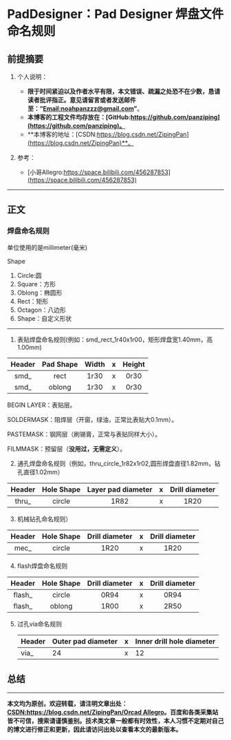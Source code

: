 # PadDesigner：Pad Designer 焊盘文件命名规则

## 前提摘要

1. 个人说明：

   - **限于时间紧迫以及作者水平有限，本文错误、疏漏之处恐不在少数，恳请读者批评指正。意见请留言或者发送邮件至：“[Email:noahpanzzz@gmail.com](noahpanzzz@gmail.com)”**。
   - **本博客的工程文件均存放在：[GitHub:https://github.com/panziping](https://github.com/panziping)。**
   - **本博客的地址：[CSDN:https://blog.csdn.net/ZipingPan](https://blog.csdn.net/ZipingPan)**。
2. 参考：

   - [小哥Allegro:https://space.bilibili.com/456287853](https://space.bilibili.com/456287853)

---

## 正文

### 焊盘命名规则

单位使用的是millimeter(毫米)

Shape

1. Circle:圆
2. Square：方形
3. Oblong：椭圆形
4. Rect：矩形
5. Octagon：八边形
6. Shape：自定义形状

---





1. 表贴焊盘命名规则(例如：smd_rect_1r40x1r00，矩形焊盘宽1.40mm，高1.00mm)

| Header | Pad Shape | Width |  x   | Height |
| :----: | :-------: | :---: | :--: | :----: |
|  smd_  |   rect    | 1r30  |  x   |  0r30  |
|  smd_  |  oblong   | 1r30  |  x   |  0r30  |

BEGIN LAYER：表贴层。

SOLDERMASK：阻焊层（开窗，绿油，正常比表贴大0.1mm）。

PASTEMASK：钢网层（刷锡膏，正常与表贴同样大小）。

FILMMASK：预留层（**没用过，无需定义**）。

2. 通孔焊盘命名规则（例如，thru_circle_1r82x1r02,圆形焊盘直径1.82mm，钻孔直径1.02mm）

| Header | Hole Shape | Layer pad diameter |  x   | Drill diameter |
| :----: | :--------: | :----------------: | :--: | :------------: |
| thru_  |   circle   |        1R82        |  x   |      1R20      |

3. 机械钻孔命名规则）

| Header | Hole Shape | Drill diameter |  x   | Drill diameter |
| :----: | :--------: | :------------: | :--: | :------------: |
|  mec_  |   circle   |      1R20      |  x   |      1R20      |

4. flash焊盘命名规则

| Header | Hole Shape | Drill diameter |  x   | Drill diameter |
| :----: | :--------: | :------------: | :--: | :------------: |
| flash_ |   circle   |      0R94      |  x   |      0R94      |
| flash_ |   oblong   |      1R00      |  x   |      2R50      |

5. 过孔via命名规则

   | Header | Outer pad diameter | x    | Inner  drill hole diameter |
   | ------ | ------------------ | ---- | -------------------------- |
   | via_   | 24                 | x    | 12                         |

   



## 总结



---

**本文均为原创，欢迎转载，请注明文章出处：[CSDN:https://blog.csdn.net/ZipingPan/Orcad Allegro](https://blog.csdn.net/zipingpan/category_12634775.html)。百度和各类采集站皆不可信，搜索请谨慎鉴别。技术类文章一般都有时效性，本人习惯不定期对自己的博文进行修正和更新，因此请访问出处以查看本文的最新版本。**



